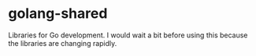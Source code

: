 golang-shared
===========

Libraries for Go development. I would wait a bit before using this because the libraries are changing rapidly.


